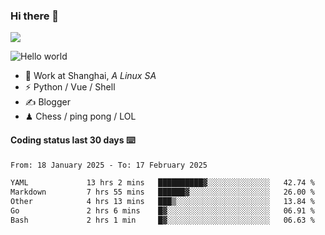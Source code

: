 ### Hi there 👋
![](https://komarev.com/ghpvc/?username=Xuhandsome)


<img src="https://github-readme-stats.vercel.app/api?username=XuHandsome&show_icons=true&theme=merko" alt="Hello world">

<br/>

- 🍻  Work at Shanghai, _A Linux SA_
- ⚡  Python / Vue / Shell
- ✍️  Blogger
- ♟  Chess / ping pong / LOL

#### Coding status last 30 days ⌨️

<!--START_SECTION:waka-->

```txt
From: 18 January 2025 - To: 17 February 2025

YAML             13 hrs 2 mins   ██████████▓░░░░░░░░░░░░░░   42.74 %
Markdown         7 hrs 55 mins   ██████▓░░░░░░░░░░░░░░░░░░   26.00 %
Other            4 hrs 13 mins   ███▒░░░░░░░░░░░░░░░░░░░░░   13.84 %
Go               2 hrs 6 mins    █▓░░░░░░░░░░░░░░░░░░░░░░░   06.91 %
Bash             2 hrs 1 min     █▓░░░░░░░░░░░░░░░░░░░░░░░   06.63 %
```

<!--END_SECTION:waka-->
